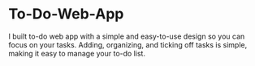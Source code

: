 # To-Do-Web-App
I built to-do web app with a simple and easy-to-use design so you can focus on your tasks. Adding, organizing, and ticking off tasks is simple, making it easy to manage your to-do list.
